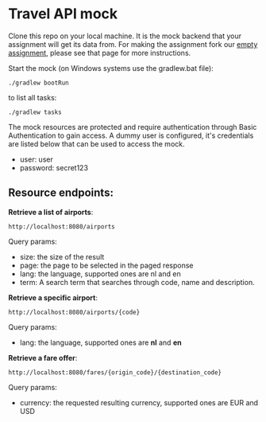 Travel API mock
===============

Clone this repo on your local machine. It is the mock backend that your assignment will get its data from. For making
the assignment fork our [empty assignment](https://github.com/Pim-Huisman/original-case), please see that page for more
instructions.

Start the mock (on Windows systems use the gradlew.bat file):

`./gradlew bootRun`

to list all tasks:

`./gradlew tasks`

The mock resources are protected and require authentication through Basic Authentication to gain access. A dummy user is
configured, it's credentials are listed below that can be used to access the mock.

- user: user
- password: secret123

Resource endpoints:
-------------------

**Retrieve a list of airports**:

`http://localhost:8080/airports`

Query params:

- size: the size of the result
- page: the page to be selected in the paged response
- lang: the language, supported ones are nl and en
- term: A search term that searches through code, name and description.

**Retrieve a specific airport**:

`http://localhost:8080/airports/{code}`

Query params:

- lang: the language, supported ones are **nl** and **en**

**Retrieve a fare offer**:

`http://localhost:8080/fares/{origin_code}/{destination_code}`

Query params:

- currency: the requested resulting currency, supported ones are EUR and USD
 

